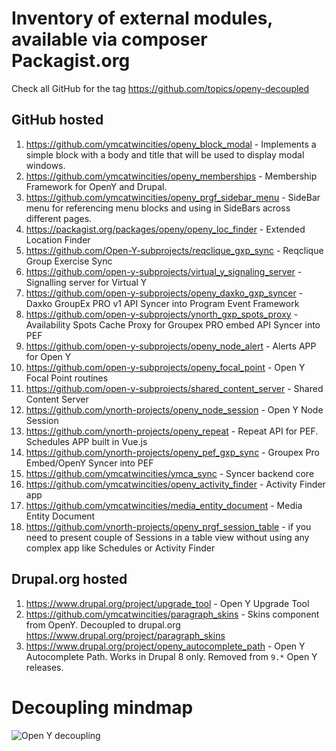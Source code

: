 # Inventory of external modules, available via composer Packagist.org

Check all GitHub for the tag https://github.com/topics/openy-decoupled

## GitHub hosted
1. https://github.com/ymcatwincities/openy_block_modal - Implements a simple block with a body and title that will be used to display modal windows.
2. https://github.com/ymcatwincities/openy_memberships - Membership Framework for OpenY and Drupal.
3. https://github.com/ymcatwincities/openy_prgf_sidebar_menu - SideBar menu for referencing menu blocks and using in SideBars across different pages.
4. https://packagist.org/packages/openy/openy_loc_finder - Extended Location Finder
5. https://github.com/Open-Y-subprojects/reqclique_gxp_sync - Reqclique Group Exercise Sync
6. https://github.com/open-y-subprojects/virtual_y_signaling_server - Signalling server for Virtual Y
7. https://github.com/open-y-subprojects/openy_daxko_gxp_syncer - Daxko GroupEx PRO v1 API Syncer into Program Event Framework
8. https://github.com/open-y-subprojects/ynorth_gxp_spots_proxy - Availability Spots Cache Proxy for Groupex PRO embed API Syncer into PEF
9. https://github.com/open-y-subprojects/openy_node_alert - Alerts APP for Open Y
10. https://github.com/open-y-subprojects/openy_focal_point - Open Y Focal Point routines
11. https://github.com/open-y-subprojects/shared_content_server - Shared Content Server
12. https://github.com/ynorth-projects/openy_node_session - Open Y Node Session
13. https://github.com/ynorth-projects/openy_repeat - Repeat API for PEF. Schedules APP built in Vue.js
14. https://github.com/ynorth-projects/openy_pef_gxp_sync - Groupex Pro Embed/OpenY Syncer into PEF
15. https://github.com/ymcatwincities/ymca_sync - Syncer backend core
16. https://github.com/ymcatwincities/openy_activity_finder - Activity Finder app
17. https://github.com/ymcatwincities/media_entity_document - Media Entity Document
18. https://github.com/ynorth-projects/openy_prgf_session_table - if you need to present couple of Sessions in a table view without using any complex app like Schedules or Activity Finder

## Drupal.org hosted
1. https://www.drupal.org/project/upgrade_tool - Open Y Upgrade Tool
2. https://github.com/ymcatwincities/paragraph_skins - Skins component from OpenY. Decoupled to drupal.org https://www.drupal.org/project/paragraph_skins
3. https://www.drupal.org/project/openy_autocomplete_path - Open Y Autocomplete Path. Works in Drupal 8 only. Removed from `9.*` Open Y releases. 


# Decoupling mindmap

![Open Y decoupling](https://user-images.githubusercontent.com/563412/123959435-d540c880-d9b6-11eb-89ed-8af3f21095dd.png)

